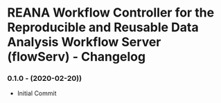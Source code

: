 # REANA Workflow Controller for the Reproducible and Reusable Data Analysis Workflow Server (flowServ) - Changelog

### 0.1.0 - (2020-02-20))

* Initial Commit

